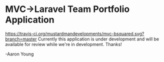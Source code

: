 # MVC->Laravel Team Portfolio Application

https://travis-ci.org/mustardmandevelopments/mvc-bsquared.svg?branch=master
Currently this application is under development and will be available for review while we're in development. Thanks!

-Aaron Young